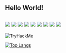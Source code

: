 Hello World!
---------------------------------------------------------------------------------------
<img src="https://img.shields.io/badge/-Python-yellow?logo=Python"> <img src="https://img.shields.io/badge/-JavaScript-yellow?logo=JavaScript"> <img src="https://img.shields.io/badge/-Kotlin-green?logo=Kotlin"> <img src="https://img.shields.io/badge/-Django-black?logo=Django"> <img src="https://img.shields.io/badge/-Nodejs-green?logo=Node.js"> <img src="https://img.shields.io/badge/-Web Hacking-black?logo=HackerOne"> <img src="https://img.shields.io/badge/-Mobile Hacking-green=?logo=Android"> <img src="https://img.shields.io/badge/-PenTest-black?logo=TryHackMe"> <img src="https://img.shields.io/badge/-AWS-orange?logo=Amazon AWS">
---------------------------------------------------------------------------------------

<img src="https://tryhackme-badges.s3.amazonaws.com/WinterMute1000.png" alt="TryHackMe"/>

[![Top Langs](https://github-readme-stats.vercel.app/api/top-langs/?username=WinterMute1000)](https://github.com/anuraghazra/github-readme-stats)

